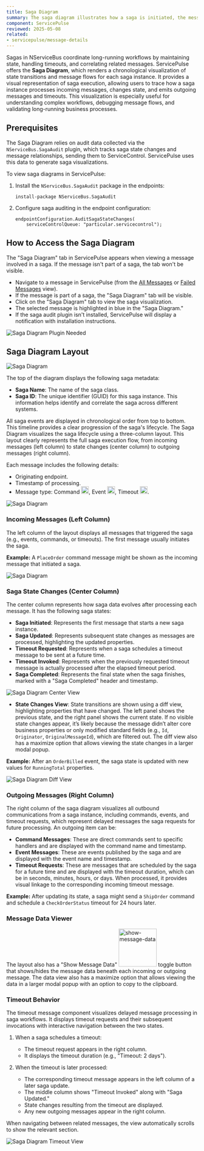 ```yaml
---
title: Saga Diagram
summary: The saga diagram illustrates how a saga is initiated, the messages it sends or handles, and details about saga data changes.
component: ServicePulse
reviewed: 2025-05-08
related:
- servicepulse/message-details
---
```


Sagas in NServiceBus coordinate long-running workflows by maintaining state, handling timeouts, and correlating related messages. ServicePulse offers the **Saga Diagram**, which renders a chronological visualization of state transitions and message flows for each saga instance. It provides a visual representation of saga execution, allowing users to trace how a saga instance processes incoming messages, changes state, and emits outgoing messages and timeouts. This visualization is especially useful for understanding complex workflows, debugging message flows, and validating long-running business processes.

## Prerequisites

The Saga Diagram relies on audit data collected via the `NServiceBus.SagaAudit` plugin, which tracks saga state changes and message relationships, sending them to ServiceControl. ServicePulse uses this data to generate saga visualizations.

To view saga diagrams in ServicePulse:

1. Install the `NServiceBus.SagaAudit` package in the endpoints:
   ```
   install-package NServiceBus.SagaAudit
   ```

2. Configure saga auditing in the endpoint configuration:
   ```
   endpointConfiguration.AuditSagaStateChanges(
       serviceControlQueue: "particular.servicecontrol");
   ```

## How to Access the Saga Diagram

The "Saga Diagram" tab in ServicePulse appears when viewing a message involved in a saga. If the message isn't part of a saga, the tab won't be visible.

- Navigate to a message in ServicePulse (from the [All Messages](/servicepulse/all-messages.md) or [Failed Messages](/servicepulse/intro-failed-messages.md) view).
- If the message is part of a saga, the "Saga Diagram" tab will be visible.
- Click on the "Saga Diagram" tab to view the saga visualization.
- The selected message is highlighted in blue in the "Saga Diagram."
- If the saga audit plugin isn't installed, ServicePulse will display a notification with installation instructions.

![Saga Diagram Plugin Needed](images/saga-diagram-plugin-needed.png 'width=400')

## Saga Diagram Layout

![Saga Diagram](images/saga-diagram.png 'width=800')

The top of the diagram displays the following saga metadata:

- **Saga Name**: The name of the saga class.
- **Saga ID**: The unique identifier (GUID) for this saga instance. This information helps identify and correlate the saga across different systems.

All saga events are displayed in chronological order from top to bottom. This timeline provides a clear progression of the saga's lifecycle. The Saga Diagram visualizes the saga lifecycle using a three-column layout. This layout clearly represents the full saga execution flow, from incoming messages (left column) to state changes (center column) to outgoing messages (right column).

Each message includes the following details:

- Originating endpoint.
- Timestamp of processing.
- Message type: Command <img src="images/message-command-icon.png" width="20" alt="command">, Event <img src="images/message-event-icon.png" width="20" alt="event">, Timeout <img src="images/message-timeout-icon.png" width="20" alt="timeout">.

![Saga Diagram](images/saga-diagram-message.png 'width=350')

### Incoming Messages (Left Column)

The left column of the layout displays all messages that triggered the saga (e.g., events, commands, or timeouts). The first message usually initiates the saga.

**Example:** A `PlaceOrder` command message might be shown as the incoming message that initiated a saga.

![Saga Diagram](images/saga-diagram-incoming.png 'width=800')

### Saga State Changes (Center Column)

The center column represents how saga data evolves after processing each message. It has the following saga states:

- **Saga Initiated**: Represents the first message that starts a new saga instance.
- **Saga Updated**: Represents subsequent state changes as messages are processed, highlighting the updated properties.
- **Timeout Requested**: Represents when a saga schedules a timeout message to be sent at a future time.
- **Timeout Invoked**: Represents when the previously requested timeout message is actually processed after the elapsed timeout period.
- **Saga Completed**: Represents the final state when the saga finishes, marked with a "Saga Completed" header and timestamp.

![Saga Diagram Center View](images/saga-diagram-center-view.png 'width=800')

- **State Changes View**: State transitions are shown using a diff view, highlighting properties that have changed. The left panel shows the previous state, and the right panel shows the current state. If no visible state changes appear, it’s likely because the message didn’t alter core business properties or only modified standard fields (e.g., `Id`, `Originator`, `OriginalMessageId`), which are filtered out. The diff view also has a maximize option that allows viewing the state changes in a larger modal popup.

**Example:** After an `OrderBilled` event, the saga state is updated with new values for `RunningTotal` properties.

![Saga Diagram Diff View](images/saga-diagram-diff-view.png 'width=800')

### Outgoing Messages (Right Column)

The right column of the saga diagram visualizes all outbound communications from a saga instance, including commands, events, and timeout requests, which represent delayed messages the saga requests for future processing. An outgoing item can be:

- **Command Messages**: These are direct commands sent to specific handlers and are displayed with the command name and timestamp.
- **Event Messages**: These are events published by the saga and are displayed with the event name and timestamp.
- **Timeout Requests**: These are messages that are scheduled by the saga for a future time and are displayed with the timeout duration, which can be in seconds, minutes, hours, or days. When processed, it provides visual linkage to the corresponding incoming timeout message.

**Example:** After updating its state, a saga might send a `ShipOrder` command and schedule a `CheckOrderStatus` timeout for 24 hours later.

### Message Data Viewer

The layout also has a "Show Message Data" <img src="images/show-message-data.png" width="100" alt="show-message-data"> toggle button that shows/hides the message data beneath each incoming or outgoing message. The data view also has a maximize option that allows viewing the data in a larger modal popup with an option to copy to the clipboard.

### Timeout Behavior

The timeout message component visualizes delayed message processing in saga workflows. It displays timeout requests and their subsequent invocations with interactive navigation between the two states.

1. When a saga schedules a timeout:
   - The timeout request appears in the right column.
   - It displays the timeout duration (e.g., "Timeout: 2 days").

2. When the timeout is later processed:
   - The corresponding timeout message appears in the left column of a later saga update.
   - The middle column shows "Timeout Invoked" along with "Saga Updated."
   - State changes resulting from the timeout are displayed.
   - Any new outgoing messages appear in the right column.

When navigating between related messages, the view automatically scrolls to show the relevant section.

![Saga Diagram Timeout View](images/saga-diagram-timeout-view.png 'width=800')